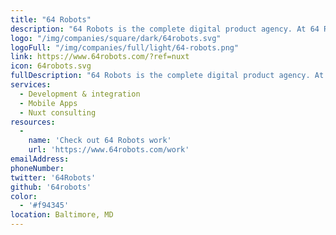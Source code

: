 ```yaml
---
title: "64 Robots"
description: "64 Robots is the complete digital product agency. At 64 Robots, everything is personal. We pride ourselves on their unique intersection of high quality code, excellent design, and personal touch."
logo: "/img/companies/square/dark/64robots.svg"
logoFull: "/img/companies/full/light/64-robots.png"
link: https://www.64robots.com/?ref=nuxt
icon: 64robots.svg
fullDescription: "64 Robots is the complete digital product agency. At 64 Robots, everything is personal. We pride ourselves on their unique intersection of high quality code, excellent design, and personal touch."
services:
  - Development & integration
  - Mobile Apps
  - Nuxt consulting
resources:
  -
    name: 'Check out 64 Robots work'
    url: 'https://www.64robots.com/work'
emailAddress: 
phoneNumber:
twitter: '64Robots'
github: '64robots'
color:
  - '#f94345'
location: Baltimore, MD
---
```

